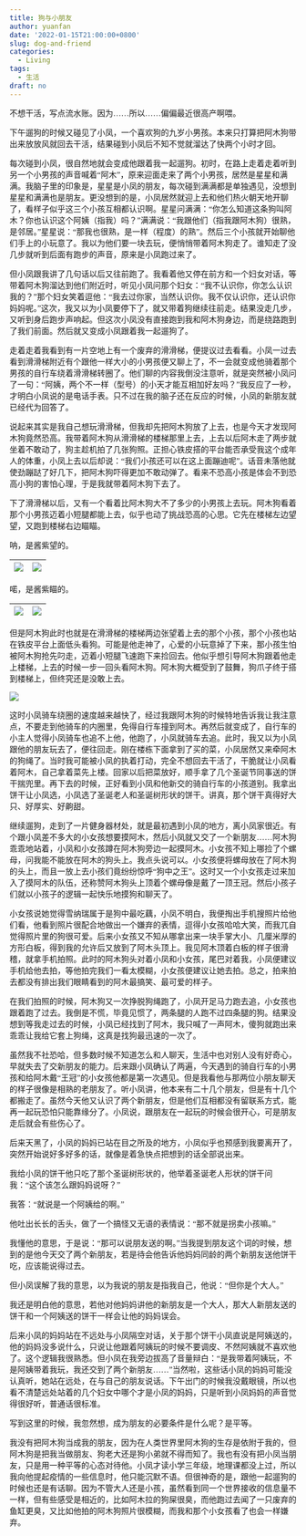 ```yaml
---
title: 狗与小朋友
author: yuanfan
date: '2022-01-15T21:00:00+0800'
slug: dog-and-friend
categories:
  - Living
tags:
  - 生活
draft: no
---
```


<font face="微软雅黑">不想干活，写点流水账。因为……所以……偏偏最近很高产啊喂。

<!--more-->

下午遛狗的时候又碰见了小凤，一个喜欢狗的九岁小男孩。本来只打算把阿木狗带出来放放风就回去干活，结果碰到小凤后不知不觉就溜达了快两个小时才回。

每次碰到小凤，很自然地就会变成他跟着我一起遛狗。初时，在路上走着走着听到另一个小男孩的声音喊着“阿木”，原来迎面走来了两个小男孩，居然是星星和满满。我脑子里的印象是，星星是小凤的朋友，每次碰到满满都是单独遇见，没想到星星和满满也是朋友。更没想到的是，小凤居然就迎上去和他们热火朝天地开聊了，看样子似乎这三个小孩互相都认识啊。星星问满满：“你怎么知道这条狗叫阿木？你也认识这个阿姨（指我）吗？”满满说：“我跟他们（指我跟阿木狗）很熟，是邻居。”星星说：“那我也很熟，是一样（程度）的熟”。然后三个小孩就开始聊他们手上的小玩意了。我以为他们要一块去玩，便悄悄带着阿木狗走了。谁知走了没几步就听到后面有跑步的声音，原来是小凤跑过来了。

但小凤跟我讲了几句话以后又往前跑了。我看着他又停在前方和一个妇女对话，等带着阿木狗溜达到他们附近时，听见小凤问那个妇女：“我不认识你，你怎么认识我的？”那个妇女笑着逗他：“我去过你家，当然认识你。我不仅认识你，还认识你妈妈呢。”这次，我又以为小凤要停下了，就又带着狗继续往前走。结果没走几步，又听到身后跑步声响起。但这次小凤没有直接跑到我和阿木狗身边，而是绕路跑到了我们前面。然后就又变成小凤跟着我一起遛狗了。

走着走着我看到有一片空地上有一个废弃的滑滑梯，便提议过去看看。小凤一过去看到滑滑梯附近有个跟他一样大小的小男孩便又聊上了，不一会就变成他骑着那个男孩的自行车绕着滑滑梯转圈了。他们聊的内容我倒没注意听，就是突然被小凤问了一句：“阿姨，两个不一样（型号）的小天才能互相加好友吗？”我反应了一秒，才明白小凤说的是电话手表。只不过在我的脑子还在反应的时候，小凤的新朋友就已经代为回答了。

说起来其实是我自己想玩滑滑梯，但我却先把阿木狗放了上去，也是今天才发现阿木狗竟然恐高。我带着阿木狗从滑滑梯的楼梯那里上去，上去以后阿木走了两步就坐着不敢动了，狗主趁机拍了几张狗照。正担心铁皮搭的平台能否承受我这个成年人的体重，小凤上去以后却说：“我们小孩还可以在这上面蹦迪呢”。话音未落他就使劲蹦跶了好几下，把阿木狗吓得更加不敢动弹了。看来不恐高小孩是体会不到恐高小狗的害怕心理，于是我就带着阿木狗下去了。

下了滑滑梯以后，又有一个看着比阿木狗大不了多少的小男孩上去玩。阿木狗看着那个小男孩迈着小短腿都能上去，似乎也动了挑战恐高的心思。它先在楼梯左边望望，又跑到楼梯右边瞄瞄。

呐，是酱紫望的。

|![](https://yuanfan.vercel.app/images/2022/2022-01-15-1.jpg)|![](https://yuanfan.vercel.app/images/2022/2022-01-15-2.jpg)|
|:-:|:-:|

喏，是酱紫瞄的。

|![](https://yuanfan.vercel.app/images/2022/2022-01-15-3.jpg)|![](https://yuanfan.vercel.app/images/2022/2022-01-15-4.jpg)|
|:-:|:-:|

但是阿木狗此时也就是在滑滑梯的楼梯两边张望着上去的那个小孩，那个小孩也站在铁皮平台上面低头看狗。可能是他走神了，心爱的小玩意掉了下来，那小孩生怕被阿木狗抢先叼走，迈着小短腿飞速跑下来捡回去。他似乎想引导阿木狗跟着他走上楼梯，上去的时候一步一回头看阿木狗。阿木狗大概受到了鼓舞，狗爪子终于搭到楼梯上，但终究还是没敢上去。

![](https://yuanfan.vercel.app/images/2022/2022-01-15-5.jpg)

这时小凤骑车绕圈的速度越来越快了，经过我跟阿木狗的时候特地告诉我让我注意点，不要走到他骑车的内圈里，免得自行车撞到阿木。再然后就变成了，自行车的小主人觉得小凤骑车也追不上他，他跑了，小凤就骑车去追。此时，我又以为小凤跟他的朋友玩去了，便往回走。刚在楼栋下面拿到了买的菜，小凤居然又来牵阿木的狗绳了。当时我可能被小凤的执着打动，完全不想回去干活了，干脆就让小凤看着阿木，自己拿着菜先上楼。回家以后把菜放好，顺手拿了几个圣诞节同事送的饼干揣兜里。再下去的时候，正好看到小凤和他新交的骑自行车的小孩道别。我拿出饼干让小凤选，小凤选了圣诞老人和圣诞树形状的饼干。讲真，那个饼干真得好大只、好厚实、好齁甜。

继续遛狗，走到了一片健身器材处，就是最初遇到小凤的地方，离小凤家很近。有个跟小凤差不多大的小女孩想要摸阿木，然后小凤就又交了一个新朋友……阿木狗乖乖地站着，小凤和小女孩蹲在阿木狗旁边一起摸阿木。小女孩不知上哪捡了个螺母，问我能不能放在阿木的狗头上。我点头说可以。小女孩便将螺母放在了阿木狗的头上，而且一放上去小孩们竟纷纷惊呼“狗中之王”。这时又一个小女孩走过来加入了摸阿木的队伍，还称赞阿木狗头上顶着个螺母像是戴了一顶王冠。然后小孩子们就以小孩子的逻辑一起快乐地摸狗和聊天了。

小女孩说她觉得雪纳瑞属于是狗中最吃藕，小凤不明白，我便掏出手机搜照片给他们看，他看到照片很配合地做出一个嫌弃的表情，逗得小女孩哈哈大笑，而我兀自觉得照片里的狗很可爱。后来小女孩又不知从哪拿出来一块手掌大小、几厘米厚的方形白板，得到我的允许后又放到了阿木头顶上。我见阿木顶着白板的样子很滑稽，就拿手机拍照。此时的阿木狗头对着小凤和小女孩，尾巴对着我，小凤便建议手机给他去拍，等他拍完我们一看太模糊，小女孩便建议让她去拍。总之，拍来拍去都没有排出我们眼睛看到的阿木最搞笑、最可爱的样子。

在我们拍照的时候，阿木狗又一次挣脱狗绳跑了，小凤开足马力跑去追，小女孩也跟着跑了过去。我倒是不慌，毕竟见惯了，两条腿的人跑不过四条腿的狗。结果没想到等我走过去的时候，小凤已经找到了阿木，我只喊了一声阿木，傻狗就跑出来乖乖让我给它套上狗绳，这真是找狗最迅速的一次了。

虽然我不社恐哈，但多数时候不知道怎么和人聊天，生活中也对别人没有好奇心，早就失去了交新朋友的能力。后来跟小凤确认了两遍，今天遇到的骑自行车的小男孩和给阿木戴“王冠”的小女孩他都是第一次遇见。但是我看他与那两位小朋友聊天的样子很像是相熟的老朋友了。听小凤讲，他本来有二十几个朋友，但是有十几个都搬走了。虽然今天他又认识了两个新朋友，但是他们互相都没有留联系方式，能再一起玩恐怕只能靠缘分了。小凤说，跟朋友在一起玩的时候会很开心，可是朋友走后就会有些伤心了。

后来天黑了，小凤的妈妈已站在目之所及的地方，小凤似乎也预感到我要离开了，突然开始说好多好多的话，就像是着急快点把想到的话全部说出来。

我给小凤的饼干他只吃了那个圣诞树形状的，他举着圣诞老人形状的饼干问我：“这个该怎么跟妈妈说呀？”

我答：“就说是一个阿姨给的啊。”

他吐出长长的舌头，做了一个搞怪又无语的表情说：“那不就是拐卖小孩嘛。”

我懂他的意思，于是说：“那可以说朋友送的啊。”当我提到朋友这个词的时候，想到的是他今天交了两个新朋友，若是待会他告诉他妈妈同龄的两个新朋友送他饼干吃，应该能说得过去。

但小凤误解了我的意思，以为我说的朋友是指我自己，他说：“但你是个大人。”

我还是明白他的意思，若他对他妈妈讲他的新朋友是一个大人，那大人新朋友送的饼干和一个阿姨送的饼干一样会让他的妈妈误会。

后来小凤的妈妈站在不远处与小凤隔空对话，关于那个饼干小凤直说是阿姨送的，他的妈妈没多说什么，只说让他跟着阿姨玩的时候不要调皮、不然阿姨就不喜欢他了。这个逻辑我很熟悉。但小凤在我旁边拔高了音量辩白：“是我带着阿姨玩，不是阿姨带着我玩，我还交到了两个新朋友……”当然啦，这些话小凤的妈妈可能没认真听，她站在远处，在与自己的朋友说话。下午出门的时候我没戴眼镜，所以也看不清楚远处站着的几个妇女中哪个才是小凤的妈妈，只是听到小凤妈妈的声音觉得很好听，普通话很标准。

写到这里的时候，我忽然想，成为朋友的必要条件是什么呢？是平等。

我没有把阿木狗当成我的朋友，因为在人类世界里阿木狗的生存是依附于我的，但阿木狗是把我当做朋友、狗老大还是狗小弟就不得而知了。我也有没有把小凤当朋友，只是用一种平等的心态对待他。小凤才读小学三年级，地理课都没上过，所以我向他提起疫情的一些信息时，他只能沉默不语。但很神奇的是，跟他一起遛狗的时候也还是有话聊。因为不管大人还是小孩，虽然看到同一个世界接收的信息量不一样，但有些感受是相近的，比如阿木拉的狗屎很臭，而他跑过去闻了一只废弃的鱼缸更臭，又比如他拍的阿木狗照片很模糊，而我和那个小女孩看了也会一样嫌弃。
